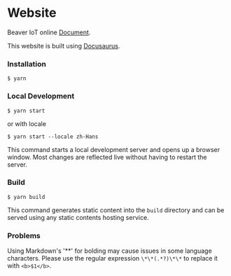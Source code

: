 # Website

Beaver IoT online [Document](https://www.milesight.com/beaver-iot/).

This website is built using [Docusaurus](https://docusaurus.io/).

### Installation

```
$ yarn
```

### Local Development

```
$ yarn start
```

or with locale

```
$ yarn start --locale zh-Hans
```

This command starts a local development server and opens up a browser window. Most changes are reflected live without having to restart the server.

### Build

```
$ yarn build
```

This command generates static content into the `build` directory and can be served using any static contents hosting service.

### Problems

Using Markdown's '**' for bolding may cause issues in some language characters. Please use the regular expression `\*\*(.*?)\*\*` to replace it with `<b>$1</b>`.

